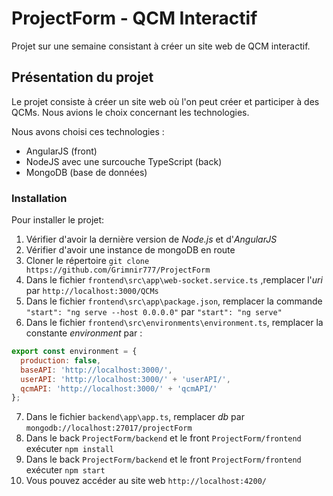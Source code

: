 # ProjectForm - QCM Interactif

Projet sur une semaine consistant à créer un site web de QCM interactif.

## Présentation du projet

Le projet consiste à créer un site web où l'on peut créer et participer à des QCMs. Nous avions le choix concernant les technologies.

Nous avons choisi ces technologies :
* AngularJS (front)
* NodeJS avec une surcouche TypeScript (back)
* MongoDB (base de données)

### Installation

Pour installer le projet:
1. Vérifier d'avoir la dernière version de *Node.js* et d'*AngularJS*
2. Vérifier d'avoir une instance de mongoDB en route
3. Cloner le répertoire `git clone https://github.com/Grimnir777/ProjectForm`
4. Dans le fichier `frontend\src\app\web-socket.service.ts` ,remplacer l'*uri* par `http://localhost:3000/QCMs`
5. Dans le fichier `frontend\src\app\package.json`, remplacer la commande `"start": "ng serve --host 0.0.0.0"` par `"start": "ng serve"`
6. Dans le fichier `frontend\src\environments\environment.ts`, remplacer la constante *environment* par :
```javascript
export const environment = {
  production: false,
  baseAPI: 'http://localhost:3000/',
  userAPI: 'http://localhost:3000/' + 'userAPI/',
  qcmAPI: 'http://localhost:3000/' + 'qcmAPI/'
};
```
7. Dans le fichier `backend\app\app.ts`, remplacer *db* par  `mongodb://localhost:27017/projectForm`
8. Dans le back `ProjectForm/backend` et le front `ProjectForm/frontend` exécuter `npm install`
9. Dans le back `ProjectForm/backend` et le front `ProjectForm/frontend` exécuter `npm start`
10. Vous pouvez accéder au site web `http://localhost:4200/`